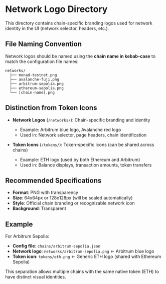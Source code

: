# Network Logo Directory

This directory contains chain-specific branding logos used for network identity in the UI (network selector, headers, etc.).

## File Naming Convention

Network logos should be named using the **chain name in kebab-case** to match the configuration file names:

```
networks/
  ├── monad-testnet.png
  ├── avalanche-fuji.png
  ├── arbitrum-sepolia.png
  ├── ethereum-sepolia.png
  └── [chain-name].png
```

## Distinction from Token Icons

- **Network Logos** (`/networks/`): Chain-specific branding and identity
  - Example: Arbitrum blue logo, Avalanche red logo
  - Used in: Network selector, page headers, chain identification
  
- **Token Icons** (`/tokens/`): Token-specific icons (can be shared across chains)
  - Example: ETH logo (used by both Ethereum and Arbitrum)
  - Used in: Balance displays, transaction amounts, token transfers

## Recommended Specifications

- **Format**: PNG with transparency
- **Size**: 64x64px or 128x128px (will be scaled automatically)
- **Style**: Official chain branding or recognizable network icon
- **Background**: Transparent

## Example

For Arbitrum Sepolia:
- **Config file**: `chains/arbitrum-sepolia.json`
- **Network logo**: `networks/arbitrum-sepolia.png` ← Arbitrum blue logo
- **Token icon**: `tokens/eth.png` ← Generic ETH logo (shared with Ethereum Sepolia)

This separation allows multiple chains with the same native token (ETH) to have distinct visual identities.

